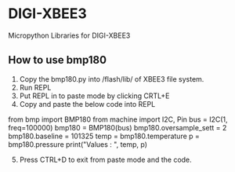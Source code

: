 # DIGI-XBEE3
Micropython Libraries for DIGI-XBEE3

## How to use bmp180

1. Copy the bmp180.py into /flash/lib/ of XBEE3 file system.
2. Run REPL
3. Put REPL in to paste mode by clicking CRTL+E
4. Copy and paste the below code into REPL

from bmp import BMP180
from machine import I2C, Pin
bus = I2C(1, freq=100000)
bmp180 = BMP180(bus)
bmp180.oversample_sett = 2
bmp180.baseline = 101325
temp = bmp180.temperature
p = bmp180.pressure
print("Values : ", temp, p)

5. Press CTRL+D to exit from paste mode and the code.

